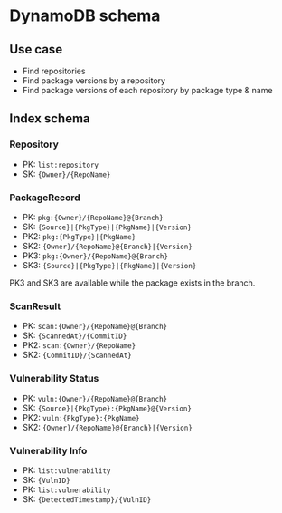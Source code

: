 # DynamoDB schema

## Use case

- Find repositories
- Find package versions by a repository
- Find package versions of each repository by package type & name

## Index schema

### Repository

- PK: `list:repository`
- SK: `{Owner}/{RepoName}`

### PackageRecord

- PK: `pkg:{Owner}/{RepoName}@{Branch}`
- SK: `{Source}|{PkgType}|{PkgName}|{Version}`
- PK2: `pkg:{PkgType}|{PkgName}`
- SK2: `{Owner}/{RepoName}@{Branch}|{Version}`
- PK3: `pkg:{Owner}/{RepoName}@{Branch}`
- SK3: `{Source}|{PkgType}|{PkgName}|{Version}`

PK3 and SK3 are available while the package exists in the branch.

### ScanResult

- PK: `scan:{Owner}/{RepoName}@{Branch}`
- SK: `{ScannedAt}/{CommitID}`
- PK2: `scan:{Owner}/{RepoName}`
- SK2: `{CommitID}/{ScannedAt}`

### Vulnerability Status

- PK: `vuln:{Owner}/{RepoName}@{Branch}`
- SK: `{Source}|{PkgType}:{PkgName}@{Version}`
- PK2: `vuln:{PkgType}:{PkgName}`
- SK2: `{Owner}/{RepoName}@{Branch}|{Version}`

### Vulnerability Info

- PK: `list:vulnerability`
- SK: `{VulnID}`
- PK: `list:vulnerability`
- SK: `{DetectedTimestamp}/{VulnID}`
